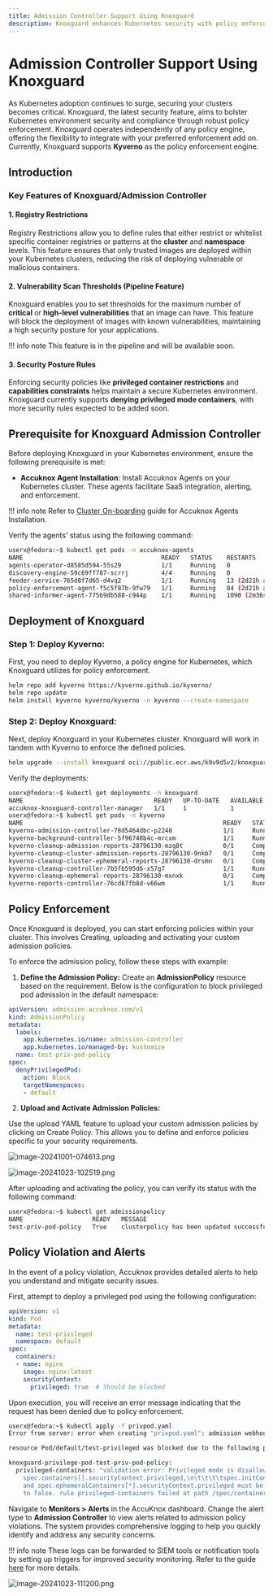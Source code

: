```yaml
---
title: Admission Controller Support Using Knoxguard
description: Knoxguard enhances Kubernetes security with policy enforcement, supporting Kyverno for flexible and independent policy integration.
---
```


# Admission Controller Support Using Knoxguard

As Kubernetes adoption continues to surge, securing your clusters becomes critical. Knoxguard, the latest security feature, aims to bolster Kubernetes environment security and compliance through robust policy enforcement. Knoxguard operates independently of any policy engine, offering the flexibility to integrate with your preferred enforcement add on. Currently, Knoxguard supports **Kyverno** as the policy enforcement engine.

## Introduction

### Key Features of Knoxguard/Admission Controller

#### 1. **Registry Restrictions**

Registry Restrictions allow you to define rules that either restrict or whitelist specific container registries or patterns at the **cluster** and **namespace** levels. This feature ensures that only trusted images are deployed within your Kubernetes clusters, reducing the risk of deploying vulnerable or malicious containers.

#### 2. **Vulnerability Scan Thresholds** (Pipeline Feature)

Knoxguard enables you to set thresholds for the maximum number of **critical** or **high-level vulnerabilities** that an image can have. This feature will block the deployment of images with known vulnerabilities, maintaining a high security posture for your applications.

!!! info note
    This feature is in the pipeline and will be available soon.

#### 3. **Security Posture Rules**

Enforcing security policies like **privileged container restrictions** and **capabilities constraints** helps maintain a secure Kubernetes environment. Knoxguard currently supports **denying privileged mode containers**, with more security rules expected to be added soon.

## Prerequisite for Knoxguard Admission Controller

Before deploying Knoxguard in your Kubernetes environment, ensure the following prerequisite is met:

- **Accuknox Agent Installation**: Install Accuknox Agents on your Kubernetes cluster. These agents facilitate SaaS integration, alerting, and enforcement.

!!! info note
    Refer to [Cluster On-boarding](https://help.accuknox.com/how-to/cluster-onboarding/) guide for Accuknox Agents Installation.

Verify the agents' status using the following command:

```bash
userx@fedora:~$ kubectl get pods -n accuknox-agents
NAME                                      READY   STATUS    RESTARTS           AGE
agents-operator-d8585d594-55s29           1/1     Running   0                  72d
discovery-engine-59c69ff787-scrrj         4/4     Running   0                  72d
feeder-service-765d8f7d65-d4vq2           1/1     Running   13 (2d21h ago)     4d
policy-enforcement-agent-f5c5f87b-9fw79   1/1     Running   84 (2d21h ago)     40d
shared-informer-agent-77569db588-c944p    1/1     Running   1090 (2m36s ago)   40d
```

## Deployment of Knoxguard

### **Step 1: Deploy Kyverno:**

First, you need to deploy Kyverno, a policy engine for Kubernetes, which Knoxguard utilizes for policy enforcement.

```bash
helm repo add kyverno https://kyverno.github.io/kyverno/
helm repo update
helm install kyverno kyverno/kyverno -n kyverno --create-namespace
```

### **Step 2: Deploy Knoxguard:**

Next, deploy Knoxguard in your Kubernetes cluster. Knoxguard will work in tandem with Kyverno to enforce the defined policies.

```bash
helm upgrade --install knoxguard oci://public.ecr.aws/k9v9d5v2/knoxguard-chart --version=v0.2.0 -n knoxguard --create-namespace
```

Verify the deployments:

```bash
userx@fedora:~$ kubectl get deployments -n knoxguard
NAME                                    READY   UP-TO-DATE   AVAILABLE   AGE
accuknox-knoxguard-controller-manager   1/1     1            1           16s
userx@fedora:~$ kubectl get pods -n kyverno
NAME                                                       READY   STATUS      RESTARTS      AGE
kyverno-admission-controller-78d5464dbc-p2248              1/1     Running     1 (49m ago)   52m
kyverno-background-controller-5f96748b4c-mrcxm             1/1     Running     0             52m
kyverno-cleanup-admission-reports-28796130-mzg8t           0/1     Completed   0             4m2s
kyverno-cleanup-cluster-admission-reports-28796130-9nkb7   0/1     Completed   0             4m2s
kyverno-cleanup-cluster-ephemeral-reports-28796130-drsmn   0/1     Completed   0             4m2s
kyverno-cleanup-controller-7b5fb595d6-x57g7                1/1     Running     0             52m
kyverno-cleanup-ephemeral-reports-28796130-mxnxk           0/1     Completed   0             4m2s
kyverno-reports-controller-76cd67fb8d-v66wm                1/1     Running     1 (49m ago)   52m
```

## Policy Enforcement

Once Knoxguard is deployed, you can start enforcing policies within your cluster. This involves Creating, uploading and activating your custom admission policies.

To enforce the admission policy, follow these steps with example:

1. **Define the Admission Policy:** Create an **AdmissionPolicy** resource based on the requirement. Below is the configuration to block privileged pod admission in the default namespace:

```yaml
apiVersion: admission.accuknox.com/v1
kind: AdmissionPolicy
metadata:
  labels:
    app.kubernetes.io/name: admission-controller
    app.kubernetes.io/managed-by: kustomize
  name: test-priv-pod-policy
spec:
  denyPrivilegedPod:
    action: Block
    targetNamespaces:
    - default
```

2. **Upload and Activate Admission Policies:**

Use the upload YAML feature to upload your custom admission policies by clicking on Create Policy. This allows you to define and enforce policies specific to your security requirements.

![image-20241001-074613.png](images/admission-controller-knoxguard/1.png)

![image-20241023-102519.png](images/admission-controller-knoxguard/2.png)

After uploading and activating the policy, you can verify its status with the following command:

```bash
userx@fedora:~$ kubectl get admissionpolicy
NAME                   READY   MESSAGE                                       OWNED_PPLICIES
test-priv-pod-policy   True    clusterpolicy has been updated successfully   ["knoxguard-privilege-pod-test-priv-pod-policy"]
```

## Policy Violation and Alerts

In the event of a policy violation, Accuknox provides detailed alerts to help you understand and mitigate security issues.

First, attempt to deploy a privileged pod using the following configuration:

```yaml
apiVersion: v1
kind: Pod
metadata:
  name: test-privileged
  namespace: default
spec:
  containers:
  - name: nginx
    image: nginx:latest
    securityContext:
      privileged: true  # Should be blocked
```

Upon execution, you will receive an error message indicating that the request has been denied due to policy enforcement.

```bash
userx@fedora:~$ kubectl apply -f privpod.yaml
Error from server: error when creating "privpod.yaml": admission webhook "validate.kyverno.svc-fail" denied the request:

resource Pod/default/test-privileged was blocked due to the following policies

knoxguard-privilege-pod-test-priv-pod-policy:
  privileged-containers: "validation error: Privileged mode is disallowed. The fields
    spec.containers[].securityContext.privileged,\n\t\t\t\tspec.initContainers[].securityContext.privileged,
    and spec.ephemeralContainers[*].securityContext.privileged must be unset or set
    to false. rule privileged-containers failed at path /spec/containers/0/securityContext/privileged/"
```

Navigate to **Monitors > Alerts** in the AccuKnox dashboard. Change the alert type to **Admission Controller** to view alerts related to admission policy violations. The system provides comprehensive logging to help you quickly identify and address any security concerns.

!!! info note
    These logs can be forwarded to SIEM tools or notification tools by setting up triggers for improved security monitoring. Refer to the guide [here](https://help.accuknox.com/integrations/splunk/ "https://help.accuknox.com/integrations/splunk/") for more details.

![image-20241023-111200.png](images/admission-controller-knoxguard/3.png)
